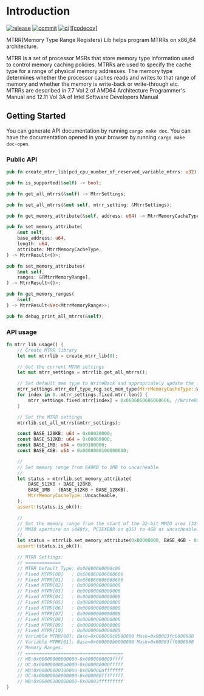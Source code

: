 # Introduction

[![release]][_release]
[![commit]][_commit]
[![ci]][_ci]
[![codecov]][_codecov]

MTRR(Memory Type Range Registers) Lib helps program MTRRs on x86_64
architecture.

MTRR is a set of processor MSRs that store memory type information used to
control memory caching policies. MTRRs are used to specify the cache type
for a range of physical memory addresses. The memory type determines whether
the processor caches reads and writes to that range of memory and whether
the memory is write-back or write-through etc. MTRRs are described in 7.7
Vol 2 of AMD64 Architecture Programmer's Manual and 12.11 Vol 3A of Intel
Software Developers Manual

## Getting Started

You can generate API documentation by running `cargo make doc`. You can have the documentation opened in your browser
by running `cargo make doc-open`.

### Public API

```rust
pub fn create_mtrr_lib(pcd_cpu_number_of_reserved_variable_mtrrs: u32) -> MtrrLib;

pub fn is_supported(&self) -> bool;

pub fn get_all_mtrrs(&self) -> MtrrSettings;

pub fn set_all_mtrrs(&mut self, mtrr_setting: &MtrrSettings);

pub fn get_memory_attribute(&self, address: u64) -> MtrrMemoryCacheType;

pub fn set_memory_attribute(
    &mut self,
    base_address: u64,
    length: u64,
    attribute: MtrrMemoryCacheType,
) -> MtrrResult<()>;

pub fn set_memory_attributes(
    &mut self,
    ranges: &[MtrrMemoryRange],
) -> MtrrResult<()>;

pub fn get_memory_ranges(
    &self
) -> MtrrResult<Vec<MtrrMemoryRange>>;

pub fn debug_print_all_mtrrs(&self);
```

### API usage

```rust
fn mtrr_lib_usage() {
    // Create MTRR library
    let mut mtrrlib = create_mtrr_lib(0);

    // Get the current MTRR settings
    let mut mtrr_settings = mtrrlib.get_all_mtrrs();

    // Set default mem type to WriteBack and appropriately update the fixed mtrr
    mtrr_settings.mtrr_def_type_reg.set_mem_type(MtrrMemoryCacheType::WriteBack as u8);
    for index in 0..mtrr_settings.fixed.mtrr.len() {
        mtrr_settings.fixed.mtrr[index] = 0x0606060606060606; //WriteBack
    }

    // Set the MTRR settings
    mtrrlib.set_all_mtrrs(&mtrr_settings);

    const BASE_128KB: u64 = 0x00020000;
    const BASE_512KB: u64 = 0x00080000;
    const BASE_1MB: u64 = 0x00100000;
    const BASE_4GB: u64 = 0x0000000100000000;

    //
    // Set memory range from 640KB to 1MB to uncacheable
    //
    let status = mtrrlib.set_memory_attribute(
        BASE_512KB + BASE_128KB,
        BASE_1MB - (BASE_512KB + BASE_128KB),
        MtrrMemoryCacheType::Uncacheable,
    );
    assert!(status.is_ok());

    //
    // Set the memory range from the start of the 32-bit MMIO area (32-bit PCI
    // MMIO aperture on i440fx, PCIEXBAR on q35) to 4GB as uncacheable.
    //
    let status = mtrrlib.set_memory_attribute(0xB0000000, BASE_4GB - 0xB0000000, MtrrMemoryCacheType::Uncacheable);
    assert!(status.is_ok());

    // MTRR Settings:
    // =============
    // MTRR Default Type: 0x00000000000c06
    // Fixed MTRR[00]   : 0x606060606060606
    // Fixed MTRR[01]   : 0x606060606060606
    // Fixed MTRR[02]   : 0x00000000000000
    // Fixed MTRR[03]   : 0x00000000000000
    // Fixed MTRR[04]   : 0x00000000000000
    // Fixed MTRR[05]   : 0x00000000000000
    // Fixed MTRR[06]   : 0x00000000000000
    // Fixed MTRR[07]   : 0x00000000000000
    // Fixed MTRR[08]   : 0x00000000000000
    // Fixed MTRR[09]   : 0x00000000000000
    // Fixed MTRR[10]   : 0x00000000000000
    // Variable MTRR[00]: Base=0x000000c0000000 Mask=0x00003fc0000800
    // Variable MTRR[01]: Base=0x000000b0000000 Mask=0x00003ff0000800
    // Memory Ranges:
    // ====================================
    // WB:0x00000000000000-0x0000000009ffff
    // UC:0x000000000a0000-0x000000000fffff
    // WB:0x00000000100000-0x000000afffffff
    // UC:0x000000b0000000-0x000000ffffffff
    // WB:0x00000100000000-0x00003fffffffff
}

```

[release]: https://img.shields.io/crates/v/patina_mtrr
[_release]: https://github.com/OpenDevicePartnership/patina-mtrr/releases/latest
[commit]: https://img.shields.io/github/commits-since/OpenDevicePartnership/patina-mtrr/latest/main?include_prereleases
[_commit]: https://github.com/OpenDevicePartnership/patina-mtrr/commits/main/
[ci]: https://github.com/OpenDevicePartnership/patina-mtrr/actions/workflows/ci-workflow.yml/badge.svg?branch=main&event=push
[_ci]: https://github.com/OpenDevicePartnership/patina-mtrr/actions/workflows/ci-workflow.yml
[codcov]: https://codecov.io/github/OpenDevicePartnership/patina-mtrr/graph/badge.svg?token=TUG4C3PK84
[_codecov]: https://codecov.io/github/OpenDevicePartnership/patina-mtrr

